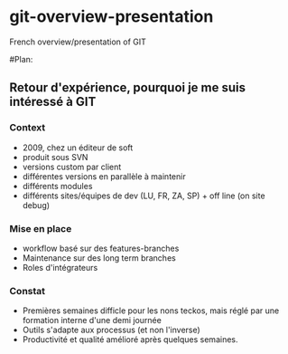 git-overview-presentation
=========================

French overview/presentation of GIT

#Plan:

## Retour d'expérience, pourquoi  je me suis intéressé à GIT 

### Context
 
 * 2009, chez un éditeur de soft
 * produit sous SVN 
 * versions custom par client
 * différentes versions en parallèle à maintenir
 * différents modules
 * différents sites/équipes de dev (LU, FR, ZA, SP) + off line (on site debug)
 
### Mise en place

 * workflow basé sur des features-branches
 * Maintenance sur des long term branches
 * Roles d'intégrateurs

### Constat

 * Premières semaines difficle pour les nons teckos, mais réglé par une formation interne d'une demi journée
 * Outils s'adapte aux processus (et non l'inverse)
 * Productivité et qualité amélioré après quelques semaines.
